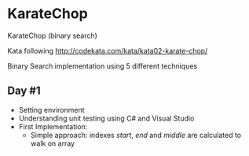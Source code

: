 # KarateChop
KarateChop (binary search)

Kata following http://codekata.com/kata/kata02-karate-chop/

Binary Search implementation using 5 different techniques

## Day #1
- Setting environment
- Understanding unit testing using C# and Visual Studio
- First Implementation:
  - Simple approach: indexes *start*, *end* and *middle* are calculated to walk on array
